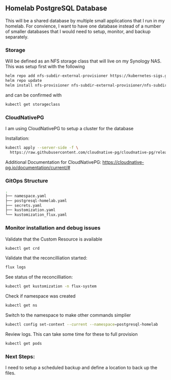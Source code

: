 ## Homelab PostgreSQL Database
This will be a shared database by multiple small applications that I run in my homelab.  For convience, I want to have one database instead of a number of smaller databases that I would need to setup, monitor, and backup separately.  

### Storage
Will be defined as an NFS storage class that will live on my Synology NAS.  This was setup first with the following

```bash
helm repo add nfs-subdir-external-provisioner https://kubernetes-sigs.github.io/nfs-subdir-external-provisioner/
helm repo update
helm install nfs-provisioner nfs-subdir-external-provisioner/nfs-subdir-external-provisioner   --set nfs.server=192.168.86.210   --set nfs.path=/volume2/k8s-data/postgresql-homelab-storage   --set storageClass.name=postgresql-homelab-storage   --set storageClass.reclaimPolicy=Retain
```
and can be confirmed with

```bash
kubectl get storageclass
```

### CloudNativePG
I am using CloudNativePG to setup a cluster for the database

Installation:
```bash
kubectl apply --server-side -f \
  https://raw.githubusercontent.com/cloudnative-pg/cloudnative-pg/release-1.25/releases/cnpg-1.25.1.yaml
```

Additional Documentation for CloudNativePG:  https://cloudnative-pg.io/documentation/current/#

### GitOps Structure

```bash
.
├── namespace.yaml
├── postgresql-homelab.yaml
├── secrets.yaml
├── kustomization.yaml
└── kustomization_flux.yaml
```

### Monitor installation and debug issues
Validate that the Custom Resource is available
```bash
kubectl get crd
```

Validate that the reconcilliation started:
```bash
flux logs
```

See status of the reconcilliation:
```bash
kubectl get kustomization -n flux-system
```

Check if namespace was created
```bash
kubectl get ns
```

Switch to the namespace to make other commands simplier
```bash
kubectl config set-context --current --namespace=postgresql-homelab
```

Review logs.  This can take some time for these to full provision
```bash
kubectl get pods
```

### Next Steps:
I need to setup a scheduled backup and define a location to back up the files.